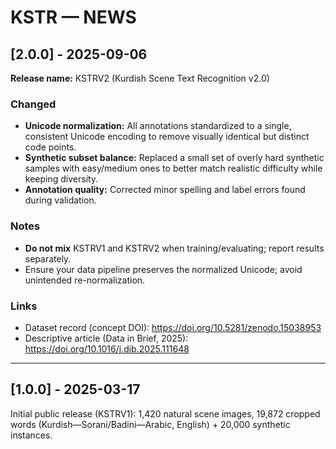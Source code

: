 # KSTR — NEWS

## [2.0.0] - 2025-09-06
**Release name:** KSTRV2 (Kurdish Scene Text Recognition v2.0)

### Changed
- **Unicode normalization:** All annotations standardized to a single, consistent Unicode encoding to remove visually identical but distinct code points.
- **Synthetic subset balance:** Replaced a small set of overly hard synthetic samples with easy/medium ones to better match realistic difficulty while keeping diversity.
- **Annotation quality:** Corrected minor spelling and label errors found during validation.

### Notes
- **Do not mix** KSTRV1 and KSTRV2 when training/evaluating; report results separately.
- Ensure your data pipeline preserves the normalized Unicode; avoid unintended re-normalization.

### Links
- Dataset record (concept DOI): https://doi.org/10.5281/zenodo.15038953
- Descriptive article (Data in Brief, 2025): https://doi.org/10.1016/j.dib.2025.111648

---

## [1.0.0] - 2025-03-17
Initial public release (KSTRV1): 1,420 natural scene images, 19,872 cropped words (Kurdish—Sorani/Badini—Arabic, English) + 20,000 synthetic instances.
